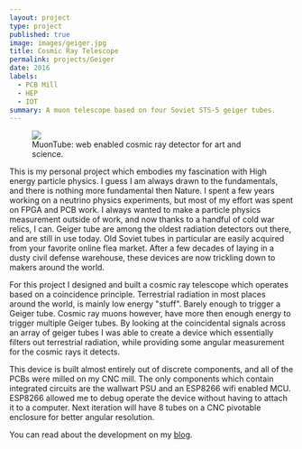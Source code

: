 ```yaml
---
layout: project
type: project
published: true
image: images/geiger.jpg
title: Cosmic Ray Telescope
permalink: projects/Geiger
date: 2016
labels:
  - PCB Mill
  - HEP
  - IOT
summary: A muon telescope based on four Soviet STS-5 geiger tubes.
---
```


<figure class="ui medium right floated rounded image">
<img src="{{ site.baseurl }}/images/geiger2.jpg">
<figcaption> MuonTube: web enabled cosmic ray detector for art and science. </figcaption>
</figure>

This is my personal project which embodies my fascination with High energy particle physics. I guess I am always drawn to the fundamentals, and there is nothing more fundamental then Nature. I spent a few years working on a neutrino physics experiments, but most of my effort was spent on FPGA and PCB work. I always wanted to make a particle physics measurement outside of work, and now thanks to a handful of cold war relics, I can. Geiger tube are among the oldest radiation detectors out there, and are still in use today. Old Soviet tubes in particular are easily acquired from your favorite online flea market. After a few decades of laying in a dusty civil defense warehouse, these devices are now trickling down to makers around the world.

For this project I designed and built a cosmic ray telescope which operates based on a coincidence principle. Terrestrial radiation in most places around the world, is mainly low energy "stuff". Barely enough to trigger a Geiger tube. Cosmic ray muons however, have more then enough energy to trigger multiple Geiger tubes. By looking at the coincidental signals across an array of geiger tubes I was able to create a device which essentially filters out terrestrial radiation, while providing some angular measurement for the cosmic rays it detects. 

This device is built almost entirely out of discrete components, and all of the PCBs were milled on my CNC mill. The only components which contain integrated circuits are the wallwart PSU and an ESP8266 wifi enabled MCU. ESP8266 allowed me to debug operate the device without having to attach it to a computer. Next iteration will have 8 tubes on a CNC pivotable enclosure for better angular resolution.

You can read about the development on my <a href="http://bitsandwires.hopto.org/tag/geiger/">blog</a>.
